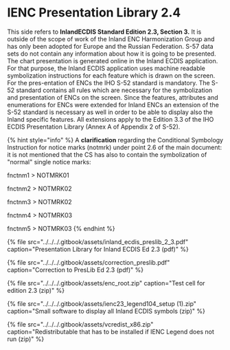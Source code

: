 # IENC Presentation Library 2.4

This side refers to **InlandECDIS Standard Edition 2.3, Section 3.** It is outside of the scope of work of the Inland ENC Harmonization Group and has only been adopted for Europe and the Russian Federation. S-57 data sets do not contain any information about how it is going to be presented. The chart presentation is generated online in the Inland ECDIS application. For that purpose, the Inland ECDIS application uses machine readable symbolization instructions for each feature which is drawn on the screen. For the pres-entation of ENCs the IHO S-52 standard is mandatory. The S-52 standard contains all rules which are necessary for the symbolization and presentation of ENCs on the screen. Since the features, attributes and enumerations for ENCs were extended for Inland ENCs an extension of the S-52 standard is necessary as well in order to be able to display also the Inland specific features. All extensions apply to the Edition 3.3 of the IHO ECDIS Presentation Library \(Annex A of Appendix 2 of S-52\).

{% hint style="info" %}
A **clarification** regarding the Conditional Symbology Instruction for notice marks \(notmrk\) under point 2.6 of the main document: it is not mentioned that the CS has also to contain the symbolization of "normal" single notice marks:

fnctnm1 &gt; NOTMRK01

fnctnm2 &gt; NOTMRK02

fnctnm3 &gt; NOTMRK02

fnctnm4 &gt; NOTMRK03

fnctnm5 &gt; NOTMRK03
{% endhint %}

{% file src="../../../.gitbook/assets/inland\_ecdis\_preslib\_2\_3.pdf" caption="Presentation Library for Inland ECDIS Ed 2.3 \(pdf\)" %}

{% file src="../../../.gitbook/assets/correction\_preslib.pdf" caption="Correction to PresLib Ed 2.3 \(pdf\)" %}

{% file src="../../../.gitbook/assets/enc\_root.zip" caption="Test cell for edition 2.3 \(zip\)" %}

{% file src="../../../.gitbook/assets/ienc23\_legend104\_setup \(1\).zip" caption="Small software to display all Inland ECDIS symbols \(zip\)" %}

{% file src="../../../.gitbook/assets/vcredist\_x86.zip" caption="Redistributable that has to be installed if IENC Legend does not run \(zip\)" %}









